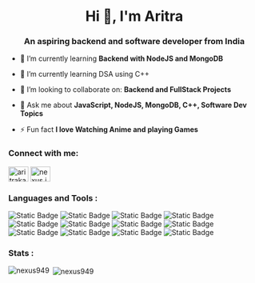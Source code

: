 <h1 align="center">Hi 👋, I'm Aritra</h1>
<h3 align="center">An aspiring backend and software developer from India</h3>

- 🌱 I’m currently learning **Backend with NodeJS and MongoDB**

- 🔭 I’m currently learning DSA using C++

- 👯 I’m looking to collaborate on: **Backend and FullStack Projects**

- 💬 Ask me about **JavaScript, NodeJS, MongoDB, C++, Software Dev Topics**

- ⚡ Fun fact **I love Watching Anime and playing Games**

<h3 align="left">Connect with me:</h3>
<p align="left">
<a href="https://linkedin.com/in/aritrakarmakar09" target="blank"><img align="center" src="https://raw.githubusercontent.com/rahuldkjain/github-profile-readme-generator/master/src/images/icons/Social/linked-in-alt.svg" alt="aritrakarmakar09" height="30" width="40" /></a>
<a href="https://instagram.com/nexus.js" target="blank"><img align="center" src="https://raw.githubusercontent.com/rahuldkjain/github-profile-readme-generator/master/src/images/icons/Social/instagram.svg" alt="nexus.js" height="30" width="40" /></a>
</p>

<h3 align="left">Languages and Tools :</h3>

![Static Badge](https://img.shields.io/badge/javascript-black?style=for-the-badge&logo=javascript&logoColor=%23F7DF1E&color=%232f2f2f)   ![Static Badge](https://img.shields.io/badge/node.js-white?style=for-the-badge&logo=nodedotjs&logoColor=white&color=%235FA04E)   ![Static Badge](https://img.shields.io/badge/express.js-black?style=for-the-badge&logo=express&logoColor=white&logoSize=auto&color=%23000000)   ![Static Badge](https://img.shields.io/badge/html-white?style=for-the-badge&logo=html5&logoColor=white&color=%23E34F26)   ![Static Badge](https://img.shields.io/badge/css-white?style=for-the-badge&logo=css3&logoColor=white&color=%231572B6)
   ![Static Badge](https://img.shields.io/badge/mongodb-black?style=for-the-badge&logo=mongodb&logoColor=%2347A248&color=%232f2f2f)   ![Static Badge](https://img.shields.io/badge/vercel-white?style=for-the-badge&logo=vercel&logoColor=white&color=%23000000)   ![Static Badge](https://img.shields.io/badge/c-white?style=for-the-badge&logo=c&logoColor=white&color=%23273543)
   ![Static Badge](https://img.shields.io/badge/C%2B%2B-white?style=for-the-badge&logo=cplusplus&logoColor=white&color=%2300599C)   ![Static Badge](https://img.shields.io/badge/linux-white?style=for-the-badge&logo=linux&logoColor=black&color=%23FCC624)   ![Static Badge](https://img.shields.io/badge/JWT-black?style=for-the-badge&logo=jsonwebtokens&logoColor=white&color=black)   ![Static Badge](https://img.shields.io/badge/postman-white?style=for-the-badge&logo=postman&logoColor=white&color=%23FF6C37) 

<h3 align="left">Stats :</h3>

<p><img align="left" src="https://github-readme-stats.vercel.app/api/top-langs?username=nexus949&show_icons=true&locale=en&layout=compact" alt="nexus949" /></p>

<p>&nbsp;<img align="center" src="https://github-readme-stats.vercel.app/api?username=nexus949&show_icons=true&locale=en" alt="nexus949" /></p>
